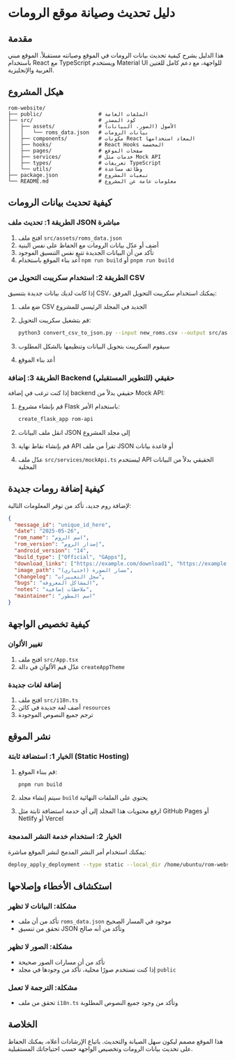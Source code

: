 # دليل تحديث وصيانة موقع الرومات

## مقدمة

هذا الدليل يشرح كيفية تحديث بيانات الرومات في الموقع وصيانته مستقبلاً. الموقع مبني باستخدام React مع TypeScript ويستخدم Material UI للواجهة، مع دعم كامل للغتين العربية والإنجليزية.

## هيكل المشروع

```tree
rom-website/
├── public/                  # الملفات العامة
├── src/                     # كود المصدر
│   ├── assets/              # الأصول (الصور، البيانات)
│   │   └── roms_data.json   # بيانات الرومات
│   ├── components/          # مكونات React المعاد استخدامها
│   ├── hooks/               # React Hooks المخصصة
│   ├── pages/               # صفحات الموقع
│   ├── services/            # خدمات مثل Mock API
│   ├── types/               # تعريفات TypeScript
│   └── utils/               # وظائف مساعدة
├── package.json             # تبعيات المشروع
└── README.md                # معلومات عامة عن المشروع
```

## كيفية تحديث بيانات الرومات

### الطريقة 1: تحديث ملف JSON مباشرة

1. افتح ملف `src/assets/roms_data.json`
2. أضف أو عدّل بيانات الرومات مع الحفاظ على نفس البنية
3. تأكد من أن البيانات الجديدة تتبع نفس التنسيق الموجود
4. أعد بناء الموقع باستخدام `npm run build` أو `pnpm run build`

### الطريقة 2: استخدام سكريبت التحويل من CSV

إذا كانت لديك بيانات جديدة بتنسيق CSV، يمكنك استخدام سكريبت التحويل المرفق:

1. ضع ملف CSV الجديد في المجلد الرئيسي للمشروع
2. قم بتشغيل سكريبت التحويل:

   ```bash
   python3 convert_csv_to_json.py --input new_roms.csv --output src/assets/roms_data.json
   ```

3. سيقوم السكريبت بتحويل البيانات وتنظيمها بالشكل المطلوب
4. أعد بناء الموقع

### الطريقة 3: إضافة Backend حقيقي (للتطوير المستقبلي)

إذا كنت ترغب في إضافة backend حقيقي بدلاً من Mock API:

1. قم بإنشاء مشروع Flask باستخدام الأمر:

   ```bash
   create_flask_app rom-api
   ```

2. انقل ملف البيانات JSON إلى مجلد المشروع
3. قم بإنشاء نقاط نهاية API تقرأ من ملف JSON أو قاعدة بيانات
4. عدّل ملف `src/services/mockApi.ts` ليستخدم API الحقيقي بدلاً من البيانات المحلية

## كيفية إضافة رومات جديدة

لإضافة روم جديد، تأكد من توفر المعلومات التالية:

```json
{
  "message_id": "unique_id_here",
  "date": "2025-05-26",
  "rom_name": "اسم الروم",
  "rom_version": "إصدار الروم",
  "android_version": "14",
  "build_type": ["Official", "GApps"],
  "download_links": ["https://example.com/download1", "https://example.com/download2"],
  "image_path": "مسار الصورة (اختياري)",
  "changelog": "سجل التغييرات",
  "bugs": "المشاكل المعروفة",
  "notes": "ملاحظات إضافية",
  "maintainer": "اسم المطور"
}
```

## كيفية تخصيص الواجهة

### تغيير الألوان

1. افتح ملف `src/App.tsx`
2. عدّل قيم الألوان في دالة `createAppTheme`

### إضافة لغات جديدة

1. افتح ملف `src/i18n.ts`
2. أضف لغة جديدة في كائن `resources`
3. ترجم جميع النصوص الموجودة

## نشر الموقع

### الخيار 1: استضافة ثابتة (Static Hosting)

1. قم ببناء الموقع:

   ```bash
   pnpm run build
   ```

2. سيتم إنشاء مجلد `build` يحتوي على الملفات النهائية
3. ارفع محتويات هذا المجلد إلى أي خدمة استضافة ثابتة مثل GitHub Pages أو Netlify أو Vercel

### الخيار 2: استخدام خدمة النشر المدمجة

يمكنك استخدام أمر النشر المدمج لنشر الموقع مباشرة:

```bash
deploy_apply_deployment --type static --local_dir /home/ubuntu/rom-website/build
```

## استكشاف الأخطاء وإصلاحها

### مشكلة: البيانات لا تظهر

- تأكد من أن ملف `roms_data.json` موجود في المسار الصحيح
- تحقق من تنسيق JSON وتأكد من أنه صالح

### مشكلة: الصور لا تظهر

- تأكد من أن مسارات الصور صحيحة
- إذا كنت تستخدم صورًا محلية، تأكد من وجودها في مجلد `public`

### مشكلة: الترجمة لا تعمل

- تحقق من ملف `i18n.ts` وتأكد من وجود جميع النصوص المطلوبة

## الخلاصة

هذا الموقع مصمم ليكون سهل الصيانة والتحديث. باتباع الإرشادات أعلاه، يمكنك الحفاظ على تحديث بيانات الرومات وتخصيص الواجهة حسب احتياجاتك المستقبلية.
